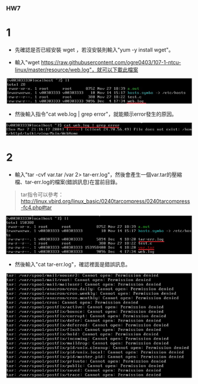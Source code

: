 ### HW7

# 1

* 先確認是否已經安裝 wget ，若沒安裝則輸入"yum -y install wget"。

* 輸入"wget https://raw.githubusercontent.com/ogre0403/107-1-ntcu-linux/master/resource/web.log"，就可以下載此檔案


![1](1.jpg)

* 然後輸入指令"cat web.log | grep error"，就能顯示error發生的原因。

![2](2.jpg)

# 2

* 輸入"tar -cvf var.tar /var 2> tar-err.log"，然後會產生一個var.tar的壓縮檔、tar-err.log的檔案(錯誤訊息)在當前目錄。

> tar指令可以參考：http://linux.vbird.org/linux_basic/0240tarcompress/0240tarcompress-fc4.php#tar

![3](3.jpg)

* 然後輸入"cat tar-err.log"，確認裡面是錯誤訊息。

![4](4.jpg)